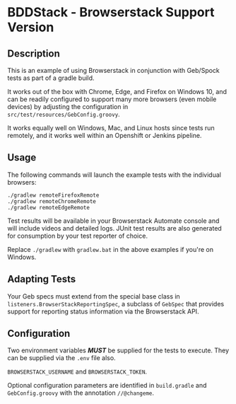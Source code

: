 # BDDStack - Browserstack Support Version

## Description

This is an example of using Browserstack in conjunction with Geb/Spock tests as part of a gradle build.

It works out of the box with Chrome, Edge, and Firefox on Windows 10, and can be readily configured to support many more
 browsers (even mobile devices) by adjusting the configuration in `src/test/resources/GebConfig.groovy`.
 
 It works equally well on Windows, Mac, and Linux hosts since tests run remotely, and it works well within an Openshift
  or Jenkins pipeline.
 
## Usage

The following commands will launch the example tests with the individual browsers:

    ./gradlew remoteFirefoxRemote
    ./gradlew remoteChromeRemote
    ./gradlew remoteEdgeRemote

Test results will be available in your Browserstack Automate console and will include videos and detailed logs. JUnit test results are also generated for consumption by your test reporter of choice.

Replace `./gradlew` with `gradlew.bat` in the above examples if you're on Windows.

## Adapting Tests

Your Geb specs must extend from the special base class in `listeners.BrowserStackReportingSpec`, a subclass of `GebSpec` that provides support for reporting status information via the Browserstack API.

## Configuration

Two environment variables ___MUST___ be supplied for the tests to execute. They can be supplied via the `.env` file also.

`BROWSERSTACK_USERNAME` and `BROWSERSTACK_TOKEN`.

Optional configuration parameters are identified in `build.gradle` and `GebConfig.groovy` with the annotation `//@changeme`.
